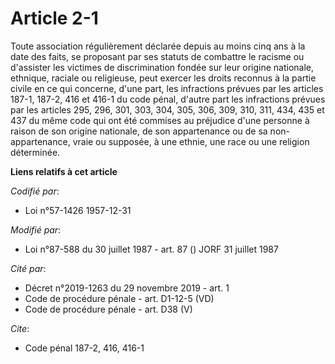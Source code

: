 # Article 2-1

Toute association régulièrement déclarée depuis au moins cinq ans à la date des faits, se proposant par ses statuts de
combattre le racisme ou d'assister les victimes de discrimination fondée sur leur origine nationale, ethnique, raciale ou
religieuse, peut exercer les droits reconnus à la partie civile en ce qui concerne, d'une part, les infractions prévues par
les articles 187-1, 187-2, 416 et 416-1 du code pénal, d'autre part les infractions prévues par les articles 295, 296, 301,
303, 304, 305, 306, 309, 310, 311, 434, 435 et 437 du même code qui ont été commises au préjudice d'une personne à raison de
son origine nationale, de son appartenance ou de sa non-appartenance, vraie ou supposée, à une ethnie, une race ou une
religion déterminée.

**Liens relatifs à cet article**

_Codifié par_:

  - Loi n°57-1426 1957-12-31

_Modifié par_:

  - Loi n°87-588 du 30 juillet 1987 - art. 87 () JORF 31 juillet 1987

_Cité par_:

  - Décret n°2019-1263 du 29 novembre 2019 - art. 1
  - Code de procédure pénale - art. D1-12-5 (VD)
  - Code de procédure pénale - art. D38 (V)

_Cite_:

  - Code pénal 187-2, 416, 416-1

